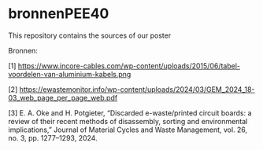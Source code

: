 # bronnenPEE40
This repository contains the sources of our poster

Bronnen:

[1] https://www.incore-cables.com/wp-content/uploads/2015/06/tabel-voordelen-van-aluminium-kabels.png

[2] https://ewastemonitor.info/wp-content/uploads/2024/03/GEM_2024_18-03_web_page_per_page_web.pdf

[3]  E. A. Oke and H. Potgieter, “Discarded e-waste/printed circuit boards: a review of their recent methods of disassembly, sorting and environmental implications,” Journal of Material Cycles and Waste Management, vol. 26, no. 3, pp. 1277–1293, 2024.
